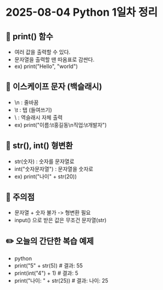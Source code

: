 # 2025-08-04 Python 1일차 정리

## 📌 print() 함수
- 여러 값을 출력할 수 있다.
- 문자열을 출력할 땐 따옴표로 감싼다.
- ex) print("Hello", "world")

## 📌 이스케이프 문자 (백슬래시)
- \n : 줄바꿈
- \t : 탭 (들여쓰기)
- \\ : 역슬래시 자체 출력
- ex) print("이름:\t홍길동\n직업:\t개발자")

## 📌 str(), int() 형변환
- str(숫자) : 숫자를 문자열로
- int("숫자문자열") : 문자열을 숫자로
- ex) print("나이" + str(20))

## 📌 주의점
- 문자열 + 숫자 불가 -> 형변환 필요
- input() 으로 받은 값은 무조건 문자열(str)

## ✏️ 오늘의 간단한 복습 예제
- python
- print("5" + str(5))  # 결과: 55
- print(int("4") + 1)  # 결과: 5
- print("나이: " + str(25))  # 결과: 나이: 25
